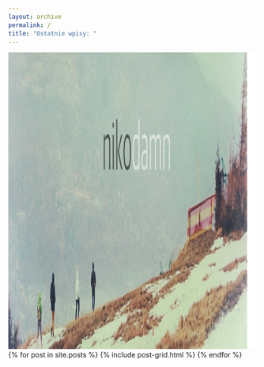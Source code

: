 ```yaml
---
layout: archive
permalink: /
title: "Ostatnie wpisy: "
---
```


<div>
	<img class="logo" src="/images/zima.jpg" alt="Logo" width="1400" height="600">
</div>

<div class="tiles">
{% for post in site.posts %}
	{% include post-grid.html %}
{% endfor %}
</div><!-- /.tiles -->